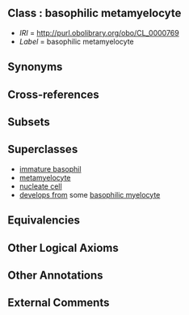 
## Class : basophilic metamyelocyte

 * *IRI* = http://purl.obolibrary.org/obo/CL_0000769
 * *Label* = basophilic metamyelocyte

## Synonyms


## Cross-references


## Subsets


## Superclasses

 * [immature basophil](../../CL/68/CL_0000768.md)
 * [metamyelocyte](../../CL/92/CL_0002192.md)
 * [nucleate cell](../../CL/42/CL_0002242.md)
 * [develops from](../../RO/02/RO_0002202.md) some [basophilic myelocyte](../../CL/14/CL_0000614.md)

## Equivalencies


## Other Logical Axioms


## Other Annotations


## External Comments

